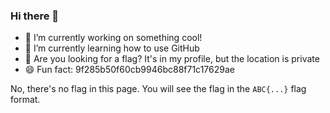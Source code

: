 ### Hi there 👋

- 🔭 I’m currently working on something cool!
- 🌱 I’m currently learning how to use GitHub
- 🤔 Are you looking for a flag? It's in my profile, but the location is private
- 😄 Fun fact: 9f285b50f60cb9946bc88f71c17629ae

No, there's no flag in this page. You will see the flag in the `ABC{...}` flag format.
